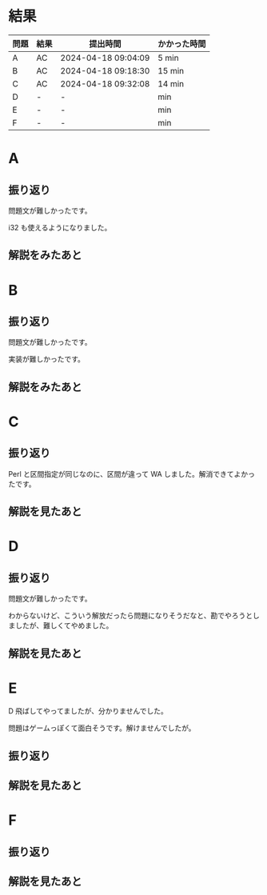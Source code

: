 # 結果

| 問題 | 結果 | 提出時間            | かかった時間 |
|------|------|---------------------|--------------|
| A    | AC   | 2024-04-18 09:04:09 | 5 min        |
| B    | AC   | 2024-04-18 09:18:30 | 15 min       |
| C    | AC   | 2024-04-18 09:32:08 | 14 min       |
| D    | -    | -                   |     min      |
| E    | -    | -                   |     min      |
| F    | -    | -                   |     min      |

# A

## 振り返り

問題文が難しかったです。

i32 も使えるようになりました。

## 解説をみたあと

# B

## 振り返り

問題文が難しかったです。

実装が難しかったです。

## 解説をみたあと

# C

## 振り返り

Perl と区間指定が同じなのに、区間が違って WA しました。解消できてよかったです。

## 解説を見たあと

# D

## 振り返り

問題文が難しかったです。

わからないけど、こういう解放だったら問題になりそうだなと、勘でやろうとしましたが、難しくてやめました。

## 解説を見たあと

# E

D 飛ばしてやってましたが、分かりませんでした。

問題はゲームっぽくて面白そうです。解けませんでしたが。

## 振り返り

## 解説を見たあと

# F

## 振り返り

## 解説を見たあと
